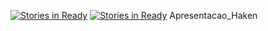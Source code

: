 [![Stories in Ready](https://badge.waffle.io/leotuchinski/Apresentacao_Haken.png?label=ready&title=Ready)](https://waffle.io/leotuchinski/Apresentacao_Haken)
[![Stories in Ready](https://badge.waffle.io/tuchinski/Apresentacao_Haken.png?label=ready&title=Ready)](https://waffle.io/tuchinski/Apresentacao_Haken)
Apresentacao_Haken
